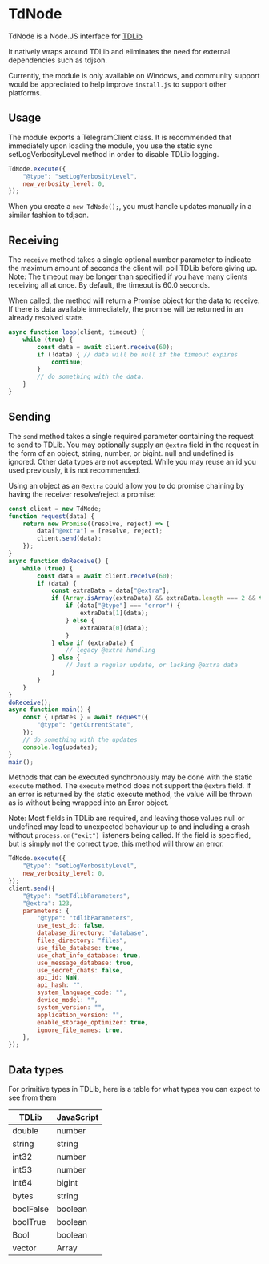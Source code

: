 # TdNode

TdNode is a Node.JS interface for [TDLib](https://github.com/tdlib/td)

It natively wraps around TDLib and eliminates the need for external dependencies such as tdjson.

Currently, the module is only available on Windows, and community support would be appreciated to help improve `install.js` to support other platforms.

## Usage

The module exports a TelegramClient class. It is recommended that immediately upon loading the module, you use the static sync setLogVerbosityLevel method in order to disable TDLib logging.
```JavaScript
TdNode.execute({
    "@type": "setLogVerbosityLevel",
    new_verbosity_level: 0,
});
```
When you create a `new TdNode();`, you must handle updates manually in a similar fashion to tdjson.

## Receiving

The `receive` method takes a single optional number parameter to indicate the maximum amount of seconds the client will poll TDLib before giving up.
Note: The timeout may be longer than specified if you have many clients receiving all at once.
By default, the timeout is 60.0 seconds.

When called, the method will return a Promise object for the data to receive.
If there is data available immediately, the promise will be returned in an already resolved state.

```JavaScript
async function loop(client, timeout) {
    while (true) {
        const data = await client.receive(60);
        if (!data) { // data will be null if the timeout expires
            continue;
        }
        // do something with the data.
    }
}
```

## Sending

The `send` method takes a single required parameter containing the request to send to TDLib.
You may optionally supply an `@extra` field in the request in the form of an object, string, number, or bigint.
null and undefined is ignored.
Other data types are not accepted.
While you may reuse an id you used previously, it is not recommended.

Using an object as an `@extra` could allow you to do promise chaining by having the receiver resolve/reject a promise:
```JavaScript
const client = new TdNode;
function request(data) {
    return new Promise((resolve, reject) => {
        data["@extra"] = [resolve, reject];
        client.send(data);
    });
}
async function doReceive() {
    while (true) {
        const data = await client.receive(60);
        if (data) {
            const extraData = data["@extra"];
            if (Array.isArray(extraData) && extraData.length === 2 && typeof extraData[0] === "function" && typeof extraData[1] === "function") {
                if (data["@type"] === "error") {
                    extraData[1](data);
                } else {
                    extraData[0](data);
                }
            } else if (extraData) {
                // legacy @extra handling
            } else {
                // Just a regular update, or lacking @extra data
            }
        }
    }
}
doReceive();
async function main() {
    const { updates } = await request({
        "@type": "getCurrentState",
    });
    // do something with the updates
    console.log(updates);
}
main();
```

Methods that can be executed synchronously may be done with the static `execute` method.
The `execute` method does not support the `@extra` field.
If an error is returned by the static execute method, the value will be thrown as is without being wrapped into an Error object.

Note: Most fields in TDLib are required, and leaving those values null or undefined may lead to unexpected behaviour up to and including a crash
without `process.on("exit")` listeners being called.
If the field is specified, but is simply not the correct type, this method will throw an error.

```JavaScript
TdNode.execute({
    "@type": "setLogVerbosityLevel",
    new_verbosity_level: 0,
});
client.send({
    "@type": "setTdlibParameters",
    "@extra": 123,
    parameters: {
        "@type": "tdlibParameters",
        use_test_dc: false,
        database_directory: "database",
        files_directory: "files",
        use_file_database: true,
        use_chat_info_database: true,
        use_message_database: true,
        use_secret_chats: false,
        api_id: NaN,
        api_hash: "",
        system_language_code: "",
        device_model: "",
        system_version: "",
        application_version: "",
        enable_storage_optimizer: true,
        ignore_file_names: true,
    },
});
```

## Data types

For primitive types in TDLib, here is a table for what types you can expect to see from them

| TDLib | JavaScript |
| - | - |
| double | number |
| string | string |
| int32 | number |
| int53 | number |
| int64 | bigint |
| bytes | string |
| boolFalse | boolean |
| boolTrue | boolean |
| Bool | boolean |
| vector | Array |

